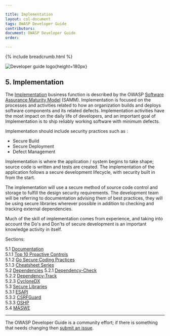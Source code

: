 ```yaml
---

title: Implementation
layout: col-document
tags: OWASP Developer Guide
contributors:
document: OWASP Developer Guide
order:

---
```


{% include breadcrumb.html %}

![Developer guide logo](../../assets/images/dg_logo.png "OWASP Developer Guide"){height=180px}

## 5. Implementation

The [Implementation][sammi] business function is described by the OWASP [Software Assurance Maturity Model][sammm] (SAMM).
Implementation is focused on the processes and activities related to how an organization
builds and deploys software components and its related defects.
Implementation activities have the most impact on the daily life of developers,
and an important goal of Implementation is to ship reliably working software with minimum defects.

Implementation should include security practices such as :

* Secure Build
* Secure Deployment
* Defect Management

Implementation is where the application / system begins to take shape; source code is written and tests are created.
The implementation of the application follows a secure development lifecycle, with security built in from the start.

The implementation will use a secure method of source code control and storage to fulfill the design security requirements.
The development team will be referring to documentation advising them of best practices,
they will be using secure libraries wherever possible in addition to checking and tracking external dependencies.

Much of the skill of implementation comes from experience, and taking into account the Do's and Don'ts
of secure development is an important knowledge activity in itself.

Sections:

5.1 [Documentation](#documentation)  
5.1.1 [Top 10 Proactive Controls](#top-proactive-controls)  
5.1.2 [Go Secure Coding Practices](#go-secure-coding-practices)  
5.1.3 [Cheatsheet Series](#cheatsheet-series)  
5.2 [Dependencies](#dependencies)
5.2.1 [Dependency-Check](#dependency-check)  
5.2.2 [Dependency-Track](#dependency-track)  
5.2.3 [CycloneDX](#cyclonedx)  
5.3 [Secure Libraries](#secure-libraries)  
5.3.1 [ESAPI](#esapi)  
5.3.2 [CSRFGuard](#csrfguard)  
5.3.3 [OSHP](#oshp)  
5.4 [MASWE](#maswe)  

----

The OWASP Developer Guide is a community effort; if there is something that needs changing then [submit an issue][issue0700].

[issue0700]: https://github.com/OWASP/www-project-developer-guide/issues/new?labels=enhancement&template=request.md&title=Update:%2007-implementation/00-toc
[sammm]: https://owaspsamm.org/model/
[sammi]: https://owaspsamm.org/model/implementation/
